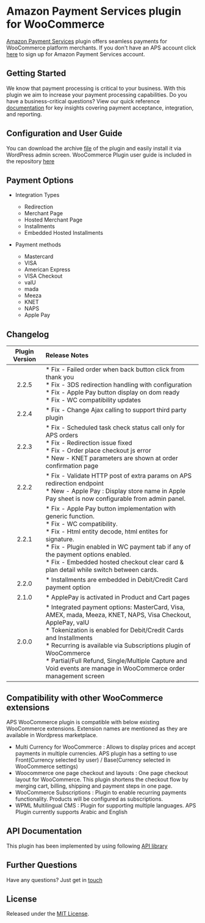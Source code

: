 # Amazon Payment Services plugin for WooCommerce
<a href="https://paymentservices.amazon.com/" target="_blank">Amazon Payment Services</a> plugin offers seamless payments for WooCommerce platform merchants.  If you don't have an APS account click [here](https://paymentservices.amazon.com/) to sign up for Amazon Payment Services account.


## Getting Started
We know that payment processing is critical to your business. With this plugin we aim to increase your payment processing capabilities. Do you have a business-critical questions? View our quick reference [documentation](https://paymentservices.amazon.com/docs/EN/index.html) for key insights covering payment acceptance, integration, and reporting.


## Configuration and User Guide
You can download the archive [file](/woocommerce-aps.zip) of the plugin and easily install it via WordPress admin screen.
WooCommerce Plugin user guide is included in the repository [here](/Woocommerce%20Plugin%20User%20Guide.pdf) 
   

## Payment Options

* Integration Types
   * Redirection
   * Merchant Page
   * Hosted Merchant Page
   * Installments
   * Embedded Hosted Installments

* Payment methods
   * Mastercard
   * VISA
   * American Express
   * VISA Checkout
   * valU
   * mada
   * Meeza
   * KNET
   * NAPS
   * Apple Pay
   

## Changelog

| Plugin Version | Release Notes |
| :---: | :--- |
| 2.2.5 |   * Fix - Failed order when back button click from thank you <br/> * Fix - 3DS redirection handling with configuration  <br/> * Fix - Apple Pay button display on dom ready <br/> * Fix - WC compatibility updates | 
| 2.2.4 |   * Fix - Change Ajax calling to support third party plugin | 
| 2.2.3 |   * Fix - Scheduled task check status call only for APS orders <br/> * Fix - Redirection issue fixed  <br/> * Fix - Order place checkout js error <br/> * New - KNET parameters are shown at order confirmation page | 
| 2.2.2 |   * Fix - Validate HTTP post of extra params on APS redirection endpoint <br/> * New - Apple Pay : Display store  name in Apple Pay sheet is now configurable from admin panel. | 
| 2.2.1 |   * Fix - Apple Pay button implementation with generic function. <br/> * Fix - WC compatibility. <br/> * Fix - Html entity decode, html entites for signature. <br/> * Fix - Plugin enabled in WC payment tab if any of the payment options enabled.<br/> * Fix - Embedded hosted checkout clear card & plan detail while switch between cards. | 
| 2.2.0 |   * Installments are embedded in Debit/Credit Card payment option | 
| 2.1.0 |   * ApplePay is activated in Product and Cart pages | 
| 2.0.0 |   * Integrated payment options: MasterCard, Visa, AMEX, mada, Meeza, KNET, NAPS, Visa Checkout, ApplePay, valU <br/> * Tokenization is enabled for Debit/Credit Cards and Installments <br/> * Recurring is available via Subscriptions plugin of WooCommerce <br/> * Partial/Full Refund, Single/Multiple Capture and Void events are manage in WooCommerce order management screen | 

## Compatibility with other WooCommerce extensions

APS WooCommerce plugin is compatible with below existing WooCommerce extensions. Extension names are mentioned as they are available in Wordpress marketplace.

  * Multi Currency for WooCommerce : Allows to display prices and accept payments in multiple currencies. APS plugin has a setting to use Front(Currency selected by user) / Base(Currency selected in WooCommerce settings)
  * Woocommerce one page checkout and layouts : One page checkout layout for WooCommerce. This plugin shortens the checkout flow by merging cart, billing, shipping and payment steps in one page.
  * WooCommerce Subscriptions : Plugin to enable recurring payments functionality. Products will be configured as subscriptions.
  * WPML Multilingual CMS : Plugin for supporting multiple languages. APS Plugin currently supports Arabic and English


## API Documentation
This plugin has been implemented by using following [API library](https://paymentservices-reference.payfort.com/docs/api/build/index.html)


## Further Questions
Have any questions? Just get in [touch](https://paymentservices.amazon.com/get-in-touch)

## License
Released under the [MIT License](/LICENSE).
